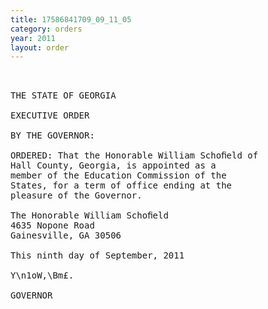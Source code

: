 ```yaml
---
title: 17586841709_09_11_05
category: orders
year: 2011
layout: order
---
```


<pre> 

THE STATE OF GEORGIA

EXECUTIVE ORDER

BY THE GOVERNOR:

ORDERED: That the Honorable William Schoﬁeld of
Hall County, Georgia, is appointed as a
member of the Education Commission of the
States, for a term of office ending at the
pleasure of the Governor.

The Honorable William Schoﬁeld
4635 Nopone Road
Gainesville, GA 30506

This ninth day of September, 2011

Y\n1oW,\Bm£.

GOVERNOR

</pre>
